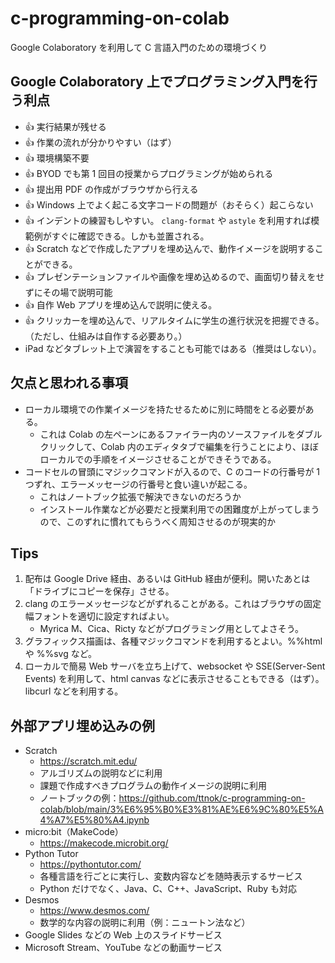 # c-programming-on-colab
Google Colaboratory を利用して C 言語入門のための環境づくり

## Google Colaboratory 上でプログラミング入門を行う利点

- 👍 実行結果が残せる
- 👍 作業の流れが分かりやすい（はず）
- 👍 環境構築不要
- 👍 BYOD でも第 1 回目の授業からプログラミングが始められる
- 👍 提出用 PDF の作成がブラウザから行える
- 👍 Windows 上でよく起こる文字コードの問題が（おそらく）起こらない
- 👍 インデントの練習もしやすい。 `clang-format` や `astyle` を利用すれば模範例がすぐに確認できる。しかも並置される。
- 👍 Scratch などで作成したアプリを埋め込んで、動作イメージを説明することができる。
- 👍 プレゼンテーションファイルや画像を埋め込めるので、画面切り替えをせずにその場で説明可能
- 👍 自作 Web アプリを埋め込んで説明に使える。
- 👍 クリッカーを埋め込んで、リアルタイムに学生の進行状況を把握できる。（ただし、仕組みは自作する必要あり。）
- iPad などタブレット上で演習をすることも可能ではある（推奨はしない）。

## 欠点と思われる事項

- ローカル環境での作業イメージを持たせるために別に時間をとる必要がある。
    - これは Colab の左ペーンにあるファイラー内のソースファイルをダブルクリックして、Colab 内のエディタタブで編集を行うことにより、ほぼローカルでの手順をイメージさせることができそうである。
- コードセルの冒頭にマジックコマンドが入るので、C のコードの行番号が 1 つずれ、エラーメッセージの行番号と食い違いが起こる。
    - これはノートブック拡張で解決できないのだろうか
    - インストール作業などが必要だと授業利用での困難度が上がってしまうので、このずれに慣れてもらうべく周知させるのが現実的か

## Tips

1. 配布は Google Drive 経由、あるいは GitHub 経由が便利。開いたあとは「ドライブにコピーを保存」させる。
2. clang のエラーメッセージなどがずれることがある。これはブラウザの固定幅フォントを適切に設定すればよい。
    * Myrica M、Cica、Ricty などがプログラミング用としてよさそう。
2. グラフィックス描画は、各種マジックコマンドを利用するとよい。%%html や %%svg など。
3. ローカルで簡易 Web サーバを立ち上げて、websocket や SSE(Server-Sent Events) を利用して、html canvas などに表示させることもできる（はず）。libcurl などを利用する。


## 外部アプリ埋め込みの例

- Scratch
    - https://scratch.mit.edu/
    - アルゴリズムの説明などに利用
    - 課題で作成すべきプログラムの動作イメージの説明に利用 
    - ノートブックの例：https://github.com/ttnok/c-programming-on-colab/blob/main/3%E6%95%B0%E3%81%AE%E6%9C%80%E5%A4%A7%E5%80%A4.ipynb
- micro:bit（MakeCode）
    - https://makecode.microbit.org/ 
- Python Tutor
    - https://pythontutor.com/ 
    - 各種言語を行ごとに実行し、変数内容などを随時表示するサービス 
    - Python だけでなく、Java、C、C++、JavaScript、Ruby も対応
- Desmos
    - https://www.desmos.com/
    - 数学的な内容の説明に利用（例：ニュートン法など） 
- Google Slides などの Web 上のスライドサービス
- Microsoft Stream、YouTube などの動画サービス
